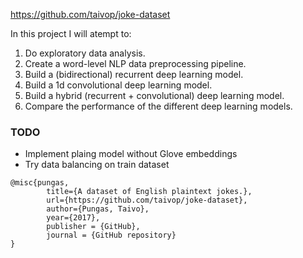 https://github.com/taivop/joke-dataset

In this project I will atempt to:

1. Do exploratory data analysis.
2. Create a word-level NLP data preprocessing pipeline.
3. Build a (bidirectional) recurrent deep learning model.
4. Build a 1d convolutional deep learning model.
5. Build a hybrid (recurrent + convolutional) deep learning model.
6. Compare the performance of the different deep learning models.

### TODO

- Implement plaing model without Glove embeddings
- Try data balancing on train dataset


```
@misc{pungas,
        title={A dataset of English plaintext jokes.},
        url={https://github.com/taivop/joke-dataset},
        author={Pungas, Taivo},
        year={2017},
        publisher = {GitHub},
        journal = {GitHub repository}
}
```
